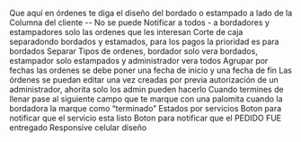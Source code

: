 Que aquí en órdenes te diga el diseño del bordado o estampado a lado de la Columna del cliente -- No se puede
Notificar a todos - a bordadores y estampadores solo las ordenes que les interesan
Corte de caja separadondo bordados y estamados, para los pagos la prioridad es para bordados
Separar Tipos de ordenes, bordador solo vera bordados, estampador solo estampados y administrador vera todos
Agrupar por fechas las ordenes se debe poner una fecha de inicio y una fecha de fin
Las órdenes se puedan editar una vez creadas por previa autorización de un administrador, ahorita solo los admin pueden hacerlo
Cuando termines de llenar pase al siguiente campo
que te marque con una palomita cuando la bordadora la marque como “terminado”
Estados por servicios
Boton para notificar que el servicio esta listo
Boton para notificar que el PEDIDO FUE entregado
Responsive celular diseño
